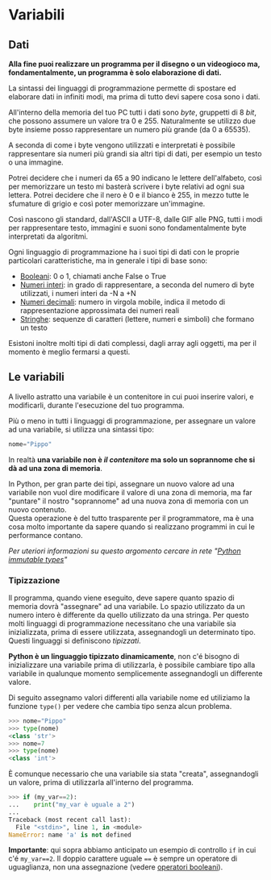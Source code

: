 # Variabili

## Dati

**Alla fine puoi realizzare un programma per il disegno o un videogioco ma, fondamentalmente, un programma è solo elaborazione di dati.**

La sintassi dei linguaggi di programmazione permette di spostare ed elaborare dati in infiniti modi, ma prima di tutto devi sapere cosa sono i dati.

All'interno della memoria del tuo PC tutti i dati sono _byte_, gruppetti di 8 _bit_, che possono assumere un valore tra 0 e 255. Naturalmente se utilizzo due byte insieme posso rappresentare un numero più grande (da 0 a 65535).

A seconda di come i byte vengono utilizzati e interpretati è possibile rappresentare sia numeri più grandi sia altri tipi di dati, per esempio un testo o una immagine.

Potrei decidere che i numeri da 65 a 90 indicano le lettere dell'alfabeto, così per memorizzare un testo mi basterà scrivere i byte relativi ad ogni sua lettera. Potrei decidere che il nero è 0 e il bianco è 255, in mezzo tutte le sfumature di grigio e così poter memorizzare un'immagine.

Così nascono gli standard, dall'ASCII a UTF-8, dalle GIF alle PNG, tutti i modi per rappresentare testo, immagini e suoni sono fondamentalmente byte interpretati da algoritmi.

Ogni linguaggio di programmazione ha i suoi tipi di dati con le proprie particolari caratteristiche, ma in generale i tipi di base sono:

* [Booleani](Type_Boolean.md): 0 o 1, chiamati anche False o True
* [Numeri interi](Type_Number.md): in grado di rappresentare, a seconda del numero di byte utilizzati, i numeri interi da -N a +N
* [Numeri decimali](Type_Number.md): numero in virgola mobile, indica il metodo di rappresentazione approssimata dei numeri reali
* [Stringhe](Type_String.md): sequenze di caratteri (lettere, numeri e simboli) che formano un testo

Esistoni inoltre molti tipi di dati complessi, dagli array agli oggetti, ma per il momento è meglio fermarsi a questi.


## Le variabili

A livello astratto una variabile è un contenitore in cui puoi inserire valori, e modificarli, durante l'esecuzione del tuo programma.

Più o meno in tutti i linguaggi di programmazione, per assegnare un valore ad una variabile, si utilizza una sintassi tipo:

```python
nome="Pippo"
```

In realtà **una variabile non è _il contenitore_ ma solo un soprannome che si dà ad una zona di memoria**. 

In Python, per gran parte dei tipi, assegnare un nuovo valore ad una variabile non vuol dire modificare il valore di una zona di memoria, ma far "puntare" il nostro "soprannome" ad una nuova zona di memoria con un nuovo contenuto.  
Questa operazione è del tutto trasparente per il programmatore, ma è una cosa molto importante da sapere quando si realizzano programmi in cui le performance contano.

_Per uteriori informazioni su questo argomento cercare in rete "[Python immutable types](https://www.google.it/search?q=python+immutable+types)"_

### Tipizzazione

Il programma, quando viene eseguito, deve sapere quanto spazio di memoria dovrà "assegnare" ad una variabile. Lo spazio utilizzato da un numero intero è differente da quello utilizzato da una stringa. 
Per questo molti linguaggi di programmazione necessitano che una variabile sia inizializzata, prima di essere utilizzata, assegnandogli un determinato tipo. Questi linguaggi si definiscono _tipizzati_.

**Python è un linguaggio tipizzato dinamicamente**, non c'é bisogno di inizializzare una variabile prima di utilizzarla, è possibile cambiare tipo alla variabile in qualunque momento semplicemente assegnandogli un differente valore.

Di seguito assegnamo valori differenti alla variabile nome ed utiliziamo la funzione `type()` per vedere che cambia tipo senza alcun problema.

```python
>>> nome="Pippo"
>>> type(nome)
<class 'str'>
>>> nome=7
>>> type(nome)
<class 'int'>
```


È comunque necessario che una variabile sia stata "creata", assegnandogli un valore, prima di utilizzarla all'interno del programma.

```python
>>> if (my_var==2):
...    print("my_var è uguale a 2")
...
Traceback (most recent call last):
  File "<stdin>", line 1, in <module>
NameError: name 'a' is not defined
```


**Importante**: qui sopra abbiamo anticipato un esempio di controllo `if` in cui c'é `my_var==2`. 
Il doppio carattere uguale `==` è sempre un operatore di uguaglianza, non una assegnazione (vedere [operatori booleani]()).
